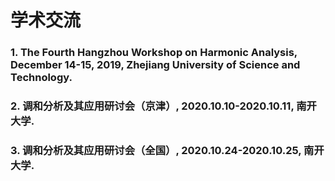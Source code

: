 # 学术交流

### 1. The Fourth Hangzhou Workshop on Harmonic Analysis, December 14-15, 2019, Zhejiang University of Science and Technology.
### 2. 调和分析及其应用研讨会（京津）, 2020.10.10-2020.10.11, 南开大学.
### 3. 调和分析及其应用研讨会（全国）, 2020.10.24-2020.10.25, 南开大学.

